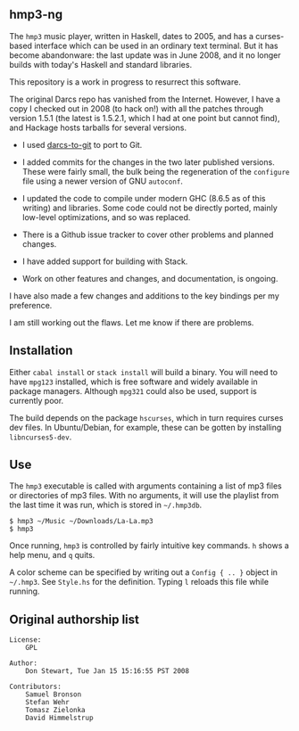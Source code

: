 
##  hmp3-ng

The `hmp3` music player, written in Haskell, dates to 2005, and has a
curses-based interface which can be used in an ordinary text terminal.
But it has become abandonware: the last update was in June 2008,
and it no longer builds with today's Haskell and standard libraries.

This repository is a work in progress to resurrect this software.

The original Darcs repo has vanished from the Internet.  However, I
have a copy I checked out in 2008 (to hack on!) with all the patches
through version 1.5.1 (the latest is 1.5.2.1, which I had at one point
but cannot find), and Hackage hosts tarballs for several versions.

*  I used [darcs-to-git](https://github.com/purcell/darcs-to-git)
to port to Git.

*  I added commits for the changes in the two later published versions.
These were fairly small, the bulk being the regeneration of the
`configure` file using a newer version of GNU `autoconf`.

*  I updated the code to compile under modern GHC (8.6.5 as of this
writing) and libraries.  Some code could not be directly ported,
mainly low-level optimizations, and so was replaced.

*  There is a Github issue tracker to cover other problems and
planned changes.

*  I have added support for building with Stack.

*  Work on other features and changes, and documentation, is ongoing.

I have also made a few changes and additions to the key bindings per
my preference.

I am still working out the flaws.  Let me know if there are problems.


##  Installation

Either `cabal install` or `stack install` will build a binary.
You will need to have `mpg123` installed, which is free software and
widely available in package managers.  Although `mpg321` could also
be used, support is currently poor.

The build depends on the package `hscurses`, which in turn requires
curses dev files.  In Ubuntu/Debian, for example, these can be gotten
by installing `libncurses5-dev`.


##  Use

The `hmp3` executable is called with arguments containing a list of mp3
files or directories of mp3 files.  With no arguments, it will use the
playlist from the last time it was run, which is stored in `~/.hmp3db`.

```
$ hmp3 ~/Music ~/Downloads/La-La.mp3
$ hmp3
```

Once running, `hmp3` is controlled by fairly intuitive key commands.
`h` shows a help menu, and `q` quits.

A color scheme can be specified by writing out a `Config { .. }`
object in `~/.hmp3`.  See `Style.hs` for the definition.  Typing `l`
reloads this file while running.


##  Original authorship list

```
License:
    GPL

Author:
    Don Stewart, Tue Jan 15 15:16:55 PST 2008

Contributors:
    Samuel Bronson
    Stefan Wehr
    Tomasz Zielonka
    David Himmelstrup
```

